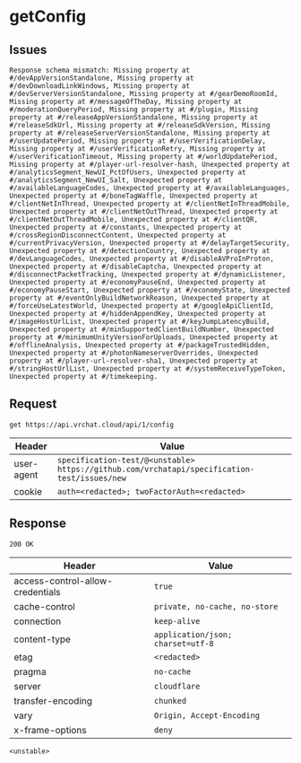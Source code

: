 # getConfig

## Issues
```
Response schema mismatch: Missing property at #/devAppVersionStandalone, Missing property at #/devDownloadLinkWindows, Missing property at #/devServerVersionStandalone, Missing property at #/gearDemoRoomId, Missing property at #/messageOfTheDay, Missing property at #/moderationQueryPeriod, Missing property at #/plugin, Missing property at #/releaseAppVersionStandalone, Missing property at #/releaseSdkUrl, Missing property at #/releaseSdkVersion, Missing property at #/releaseServerVersionStandalone, Missing property at #/userUpdatePeriod, Missing property at #/userVerificationDelay, Missing property at #/userVerificationRetry, Missing property at #/userVerificationTimeout, Missing property at #/worldUpdatePeriod, Missing property at #/player-url-resolver-hash, Unexpected property at #/analyticsSegment_NewUI_PctOfUsers, Unexpected property at #/analyticsSegment_NewUI_Salt, Unexpected property at #/availableLanguageCodes, Unexpected property at #/availableLanguages, Unexpected property at #/boneTagWaffle, Unexpected property at #/clientNetInThread, Unexpected property at #/clientNetInThreadMobile, Unexpected property at #/clientNetOutThread, Unexpected property at #/clientNetOutThreadMobile, Unexpected property at #/clientQR, Unexpected property at #/constants, Unexpected property at #/crossRegionDisconnectContent, Unexpected property at #/currentPrivacyVersion, Unexpected property at #/delayTargetSecurity, Unexpected property at #/detectionCountry, Unexpected property at #/devLanguageCodes, Unexpected property at #/disableAVProInProton, Unexpected property at #/disableCaptcha, Unexpected property at #/disconnectPacketTracking, Unexpected property at #/dynamicListener, Unexpected property at #/economyPauseEnd, Unexpected property at #/economyPauseStart, Unexpected property at #/economyState, Unexpected property at #/eventOnlyBuildNetworkReason, Unexpected property at #/forceUseLatestWorld, Unexpected property at #/googleApiClientId, Unexpected property at #/hiddenAppendKey, Unexpected property at #/imageHostUrlList, Unexpected property at #/keyJumpLatencyBuild, Unexpected property at #/minSupportedClientBuildNumber, Unexpected property at #/minimumUnityVersionForUploads, Unexpected property at #/offlineAnalysis, Unexpected property at #/packageTrustedHidden, Unexpected property at #/photonNameserverOverrides, Unexpected property at #/player-url-resolver-sha1, Unexpected property at #/stringHostUrlList, Unexpected property at #/systemReceiveTypeToken, Unexpected property at #/timekeeping.
```

## Request
`get https://api.vrchat.cloud/api/1/config`

| Header | Value |
| ------ | ----- |
| user-agent | `specification-test/@<unstable> https://github.com/vrchatapi/specification-test/issues/new` |
| cookie | `auth=<redacted>; twoFactorAuth=<redacted>` |


## Response
`200 OK`

| Header | Value |
| ------ | ----- |
| access-control-allow-credentials | `true` |
| cache-control | `private, no-cache, no-store` |
| connection | `keep-alive` |
| content-type | `application/json; charset=utf-8` |
| etag | `<redacted>` |
| pragma | `no-cache` |
| server | `cloudflare` |
| transfer-encoding | `chunked` |
| vary | `Origin, Accept-Encoding` |
| x-frame-options | `deny` |

```jsonc
<unstable>
```
